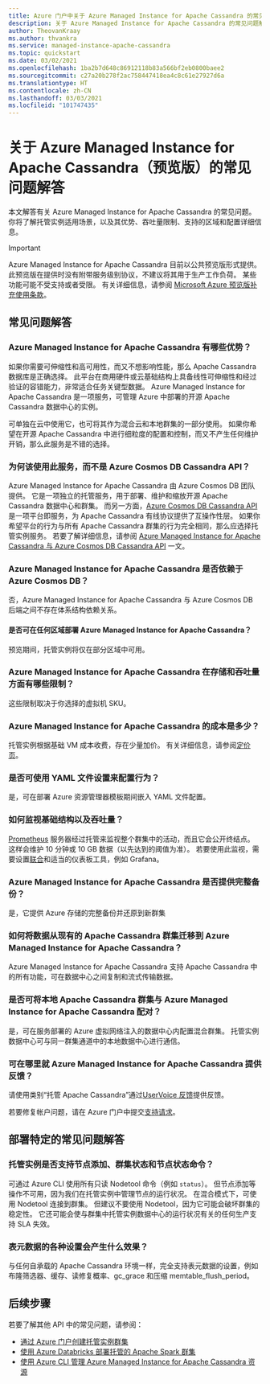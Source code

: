 ```yaml
---
title: Azure 门户中关于 Azure Managed Instance for Apache Cassandra 的常见问题解答
description: 关于 Azure Managed Instance for Apache Cassandra 的常见问题解答。 本文解答有关托管实例适用场景、优势、吞吐量限制、支持的区域，以及其他配置详细信息的问题。
author: TheovanKraay
ms.author: thvankra
ms.service: managed-instance-apache-cassandra
ms.topic: quickstart
ms.date: 03/02/2021
ms.openlocfilehash: 1ba2b7d648c86912118b83a566bf2eb0800baee2
ms.sourcegitcommit: c27a20b278f2ac758447418ea4c8c61e27927d6a
ms.translationtype: HT
ms.contentlocale: zh-CN
ms.lasthandoff: 03/03/2021
ms.locfileid: "101747435"
---
```

# <a name="frequently-asked-questions-about-azure-managed-instance-for-apache-cassandra-preview"></a>关于 Azure Managed Instance for Apache Cassandra（预览版）的常见问题解答

本文解答有关 Azure Managed Instance for Apache Cassandra 的常见问题。 你将了解托管实例适用场景，以及其优势、吞吐量限制、支持的区域和配置详细信息。

> [!IMPORTANT]
> Azure Managed Instance for Apache Cassandra 目前以公共预览版形式提供。
> 此预览版在提供时没有附带服务级别协议，不建议将其用于生产工作负荷。 某些功能可能不受支持或者受限。
> 有关详细信息，请参阅 [Microsoft Azure 预览版补充使用条款](https://azure.microsoft.com/support/legal/preview-supplemental-terms/)。

## <a name="general-faq"></a>常见问题解答

### <a name="what-are-the-benefits-azure-managed-instance-for-apache-cassandra"></a>Azure Managed Instance for Apache Cassandra 有哪些优势？

如果你需要可伸缩性和高可用性，而又不想影响性能，那么 Apache Cassandra 数据库是正确选择。 此平台在商用硬件或云基础结构上具备线性可伸缩性和经过验证的容错能力，非常适合任务关键型数据。 Azure Managed Instance for Apache Cassandra 是一项服务，可管理 Azure 中部署的开源 Apache Cassandra 数据中心的实例。

可单独在云中使用它，也可将其作为混合云和本地群集的一部分使用。 如果你希望在开源 Apache Cassandra 中进行细粒度的配置和控制，而又不产生任何维护开销，那么此服务是不错的选择。

### <a name="why-should-i-use-this-service-instead-of-azure-cosmos-db-cassandra-api"></a>为何该使用此服务，而不是 Azure Cosmos DB Cassandra API？

Azure Managed Instance for Apache Cassandra 由 Azure Cosmos DB 团队提供。 它是一项独立的托管服务，用于部署、维护和缩放开源 Apache Cassandra 数据中心和群集。 而另一方面，[Azure Cosmos DB Cassandra API](../cosmos-db/cassandra-introduction.md) 是一项平台即服务，为 Apache Cassandra 有线协议提供了互操作性层。 如果你希望平台的行为与所有 Apache Cassandra 群集的行为完全相同，那么应选择托管实例服务。 若要了解详细信息，请参阅 [Azure Managed Instance for Apache Cassandra 与 Azure Cosmos DB Cassandra API](compare-cosmosdb-managed-instance.md) 一文。

### <a name="is-azure-managed-instance-for-apache-cassandra-dependent-on-azure-cosmos-db"></a>Azure Managed Instance for Apache Cassandra 是否依赖于 Azure Cosmos DB？

否，Azure Managed Instance for Apache Cassandra 与 Azure Cosmos DB 后端之间不存在体系结构依赖关系。 

#### <a name="can-i-deploy-azure-managed-instance-for-apache-cassandra-in-any-region"></a>是否可在任何区域部署 Azure Managed Instance for Apache Cassandra？

预览期间，托管实例将仅在部分区域中可用。

### <a name="what-are-the-storage-and-throughput-limits-of-azure-managed-instance-for-apache-cassandra"></a>Azure Managed Instance for Apache Cassandra 在存储和吞吐量方面有哪些限制？

这些限制取决于你选择的虚拟机 SKU。

### <a name="what-is-the-cost-of-azure-managed-instance-for-apache-cassandra"></a>Azure Managed Instance for Apache Cassandra 的成本是多少？

托管实例根据基础 VM 成本收费，存在少量加价。 有关详细信息，请参阅[定价页](https://azure.microsoft.com/pricing/details/managed-instance-apache-cassandra/)。

### <a name="can-i-use-yaml-file-settings-to-configure-behavior"></a>是否可使用 YAML 文件设置来配置行为？

是，可在部署 Azure 资源管理器模板期间嵌入 YAML 文件配置。

### <a name="how-can-i-monitor-infrastructure-along-with-throughput"></a>如何监视基础结构以及吞吐量？

[Prometheus](https://prometheus.io/docs/introduction/overview/) 服务器经过托管来监视整个群集中的活动，而且它会公开终结点。 这样会维护 10 分钟或 10 GB 数据（以先达到的阈值为准）。 若要使用此监视，需要设置[联合](https://prometheus.io/docs/prometheus/latest/federation/)和适当的仪表板工具，例如 Grafana。

### <a name="does-azure-managed-instance-for-apache-cassandra-provide-full-backups"></a>Azure Managed Instance for Apache Cassandra 是否提供完整备份？

是，它提供 Azure 存储的完整备份并还原到新群集

### <a name="how-can-i-migrate-data-from-my-existing-apache-cassandra-cluster-to-azure-managed-instance-for-apache-cassandra"></a>如何将数据从现有的 Apache Cassandra 群集迁移到 Azure Managed Instance for Apache Cassandra？

Azure Managed Instance for Apache Cassandra 支持 Apache Cassandra 中的所有功能，可在数据中心之间复制和流式传输数据。

### <a name="can-i-pair-an-on-premises-apache-cassandra-cluster-with-the-azure-managed-instance-for-apache-cassandra"></a>是否可将本地 Apache Cassandra 群集与 Azure Managed Instance for Apache Cassandra 配对？

是，可在服务部署的 Azure 虚拟网络注入的数据中心内配置混合群集。 托管实例数据中心可与同一群集通道中的本地数据中心进行通信。

### <a name="where-can-i-give-feedback-on-azure-managed-instance-for-apache-cassandra-features"></a>可在哪里就 Azure Managed Instance for Apache Cassandra 提供反馈？

请使用类别“托管 Apache Cassandra”通过[UserVoice 反馈](https://feedback.azure.com/forums/263030-azure-cosmos-db?category_id=398548)提供反馈。

若要修复帐户问题，请在 Azure 门户中提交[支持请求](https://ms.portal.azure.com/#blade/Microsoft_Azure_Support/HelpAndSupportBlade/newsupportrequest)。

## <a name="deployment-specific-faq"></a>部署特定的常见问题解答

### <a name="will-the-managed-instance-support-node-addition-cluster-status-and-node-status-commands"></a>托管实例是否支持节点添加、群集状态和节点状态命令？

可通过 Azure CLI 使用所有只读 Nodetool 命令（例如 `status`）。 但节点添加等操作不可用，因为我们在托管实例中管理节点的运行状况。 在混合模式下，可使用 Nodetool 连接到群集。 但建议不要使用 Nodetool，因为它可能会破坏群集的稳定性。 它还可能会使与群集中托管实例数据中心的运行状况有关的任何生产支持 SLA 失效。

### <a name="what-happens-with-various-settings-for-table-metadata"></a>表元数据的各种设置会产生什么效果？

与任何自承载的 Apache Cassandra 环境一样，完全支持表元数据的设置，例如布隆筛选器、缓存、读修复概率、gc_grace 和压缩 memtable_flush_period。

## <a name="next-steps"></a>后续步骤

若要了解其他 API 中的常见问题，请参阅：

* [通过 Azure 门户创建托管实例群集](create-cluster-portal.md)
* [使用 Azure Databricks 部署托管的 Apache Spark 群集](deploy-cluster-databricks.md)
* [使用 Azure CLI 管理 Azure Managed Instance for Apache Cassandra 资源](manage-resources-cli.md)